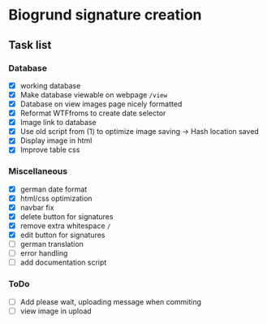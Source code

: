 # Biogrund signature creation

## Task list

### Database

- [x] working database
- [x] Make database viewable on webpage `/view`
- [x] Database on view images page nicely formatted
- [x] Reformat WTFfroms to create date selector
- [x] Image link to database
- [x] Use old script from (1) to optimize image saving -> Hash location saved
- [x] Display image in html
- [x] Improve table css

### Miscellaneous

- [x] german date format
- [x] html/css optimization
- [x] navbar fix
- [x] delete button for signatures
- [x] remove extra whitespace `/`
- [x] edit button for signatures
- [ ] german translation
- [ ] error handling
- [ ] add documentation script

### ToDo

- [ ] Add please wait, uploading message when commiting
- [ ] view image in upload
